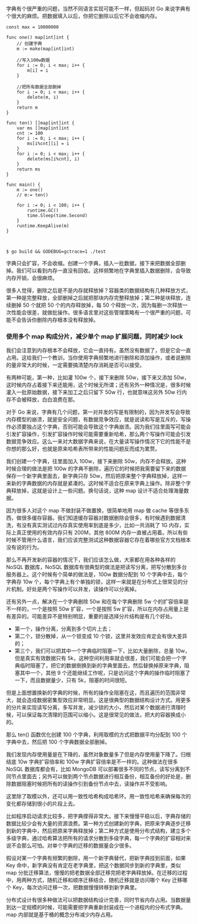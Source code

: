 字典有个很严重的问题，当然不同语言实现可能不一样，但起码对 Go 来说字典有个很大的麻烦。把数据填入以后，你把它删除以后它不会收缩内存。

    
    
    const max = 10000000
    
    func one() map[int]int {
        // 创建字典
        m := make(map[int]int)
    
        //写入100w数据
        for i := 0; i < max; i++ {
            m[i] = i
        }
    
        //把所有数据全部删掉
        for i := 0; i < max; i++ {
            delete(m, i)
        }
        return m
    }
    
    func ten() []map[int]int {
        var ms []map[int]int
        cnt := 100
        for i := 0; i < max; i++ {
            ms[i%cnt][i] = i
        }
        for i := 0; i < max; i++ {
            delete(ms[i%cnt], i)
        }
        return ms
    }
    
    func main() {
        m := one()
        // m:= ten()
    
        for i := 0; i < 100; i++ {
            runtime.GC()
            time.Sleep(time.Second)
        }
        runtime.KeepAlive(m)
    }
    
    
    
    $ go build && GODEBUG=gctrace=1 ./test
    

字典只会扩容，不会收缩。创建一个字典，插入一批数据，接下来把数据全部删掉。我们可以看到内存一直没有回收。这样频繁地在字典里插入数据删除，会导致内存开销，会很麻烦。

很多人觉得，删除之后是不是内存就释放掉？容器类的数据结构有几种释放方式，第一种是完整释放，全部删掉之后就把那块内存完整释放掉；第二种是块释放，连续删掉 50
个就把 50 个的内存释放掉，每 50
个释放一次，因为每删一次释放一次性能会很差，就做批操作。很多语言里对这些管理策略有一个很严重的问题，可能不会告诉你删除内存根本没有释放掉。

### 使用多个 map 构成分片，减少单个 map 扩展问题，同时减少 lock

我们会注意到内存根本不会释放，它会一直持有。虽然没有数据了，但是它会一直占用。这给我们一个教训，当你使用字典频繁地进行删除和添加操作，或者说删除的量非常大的时候，一定需要搞清楚内存消耗是否可以接受。

有两种可能，第一种，比如灌 100w 个，接下来删除 50w，接下来又添加
50w，这时候内存占着接下来还能用，这个时候无所谓；还有另外一种情况是，很多时候灌入一批原始数据，接下来加工之后只留下 50w 行，也就意味这另外 50w
行内存不会被释放，白白浪费在那。

对于 Go
来说，字典有几个问题，第一对并发的写是有限制的，因为并发写会导致内存模型的崩溃，就是安全问题，有数据竞争效应，就是说读和写是互斥的，写操作必须要独占这个字典，否则可能会导致这个字典崩溃。因为我们往里面写可能会引发扩容操作，引发扩容操作时候可能需要重新哈希，那么两个写操作可能会引发数据竞争效应。这么一来对大数据字典来说，在大量读写操作情况下它的性能不是你想的那么好，也就是原来哈希表所带来的性能问题反而成为累赘。

我们创建一个字典，往里面加入 100w，接下来删除 50w，内存不会释放。这种时候合理的做法是把 100w
的字典不删除，遍历它的时候把我需要留下来的数据保存一个新字典里面去，新字典只存
50w，然后把原来整个字典释放掉，这样一来新的字典数据的内存就是紧凑的。这时候不适合在原来字典上操作。除非整个字典释放掉，这就是设计上一些问题。换句话说，这种
map 设计不适合处理海量数据。

因为很多人对这个 map 不做封装不做置换，很简单地用 map 做 cache
等很多东西，做很多缓存容器。我们知道缓存容器对数据删除会很多，有时候遇到数据清洗，有没有真实测试过内存真实使用率到底是多少，比如一共消耗了 1G
内存，实际上真正使用的有效内存只有 200M，其他 800M
内存一直被占用着。所以有些时候不管用什么语言，我们应该完整测试这种数据容器它存在着哪些官方文档根本没有说的行为。

那么不再开发新的容器的情况下，我们应该怎么做，大家都在用各种各样的 NoSQL 数据库，NoSQL
数据库有很典型的做法是把读写分离，把写分散到多台服务器上。这个时候有个简单的做法是，100w 数据分配到 10 个字典中去，每个字典存 10w
个，每个字典上有个单独的锁，这样一来就是在分布式上很常见的分片机制。好处是两个写操作可以并发，读操作可以分离掉。

还有另外一点，解决在一个字典删除 50w 和在每个字典删除 5w 个的扩容倍率是不一样的，一个是按照 50w 扩容，一个是按照 5w
扩容，所以在内存占用量上是有差异的。可能差异不是特别明显，重要的是选择分片结构是有几个好处。

  * 第一个，操作分离，分离到多个切片上去；
  * 第二个，锁分散掉，从一个锁变成 10 个锁，这里并发效应肯定会有很大差异的；
  * 第三个，我们可以把其中一个字典临时阻塞一下，比如大量删除，总量 10w，但是真实有效数据只有 5k，这种空间利用率就会很差，我们可能会把一个字典临时阻塞了，把它的数据倒换到新的字典里面去，然后替换掉原来字典，阻塞其中一个，其他 9 个还能继续工作呢，只是访问这个字典的操作临时阻塞了一下，而且数据量少，只有 5k，阻塞的时间很短。

但是上面想置换新的字典的时候，所有的操作全阻塞在这，而且遍历的范围非常大，就会造成数据密集型效应非常明显。这是很典型的数据结构设计方式。用更多的分片来实现读写分离，多写并发，减少锁的大小，然后对某个数据进行清理时候，可以保证每次清理的范围可以缩小。这是很常见的做法，把大的容器换成小的。

那么 ten() 函数优化创建 100 个字典，利用取模的方式把数据平均分配到 100 个字典中去，然后把 100 个字典数据全部删掉。

我们发现内存使用量是在下降的，虽然对象数量多了但是内存使用量下降了。归根结底 10w 字典扩容倍率和 100w 字典扩容倍率是不一样的。这种做法在很多
NoSQL 数据库都会有，比如 MongoDB
可以部署很多不同的节点，读写分离到不同节点里面去；另外可以做到两个节点数据进行相互备份，相互备份的好处是，删除数据阻塞时候把所有的读操作引到备份节点中去，读操作并不受影响。

这里除了取模以外，还可以用一致性哈希构成哈希环。用一致性哈希来确保每次的变化都存储到很小的片段上去。

比如程序启动请求比较多，把字典撑得非常大。接下来慢慢平稳以后，字典存储的数据比较少会有大量的资源浪费。第一种方式创建新的字典，把原来字典逐步迁移到新的字典中，然后把原来字典释放掉；第二种方式是使用分布式结构，建立多个多级字典，通过哈希算法把所有的请求分散到多级字典，每一个字典的扩容相对来说不会那么可怕。对单个字典的迁移的数据量会少很多。

假设对某一个字典有频繁的删除，用一个新字典替代，把新字典挂到前面，如果 Key 命中，新字典没有肯定在老字典里，把这个数据同步到新的字典里，类似 map
分批迁移算法，慢慢的把老数据全部迁移完把老字典释放掉。在迁移的过程中，用两种方式，随机迁移和顺序迁移结合，随机迁移就是访问哪个 Key 迁移哪个
Key，每次访问迁移一次，把数据慢慢转移到新字典里。

分布式设计有很多种做法可以把数据结构设计完善，同时节省内存占用。当数据量到达一定规模的时候，可能需要把字典重新封装成在一个进程内的分布式字典。map
内部就是基于桶的概念分布减少内存占用。

